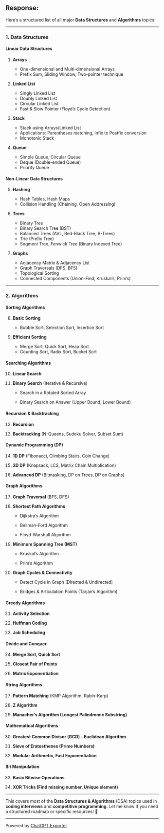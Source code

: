 ## Response:

Here’s a structured list of all major **Data Structures** and **Algorithms** topics:

---

### **1\. Data Structures**

#### **Linear Data Structures**

1.  **Arrays**

    - One-dimensional and Multi-dimensional Arrays
    - Prefix Sum, Sliding Window, Two-pointer technique

2.  **Linked List**

    - Singly Linked List
    - Doubly Linked List
    - Circular Linked List
    - Fast & Slow Pointer (Floyd’s Cycle Detection)

3.  **Stack**

    - Stack using Arrays/Linked List
    - Applications: Parentheses matching, Infix to Postfix conversion
    - Monotonic Stack

4.  **Queue**

    - Simple Queue, Circular Queue
    - Deque (Double-ended Queue)
    - Priority Queue

#### **Non-Linear Data Structures**

5.  **Hashing**

    - Hash Tables, Hash Maps
    - Collision Handling (Chaining, Open Addressing)

6.  **Trees**

    - Binary Tree
    - Binary Search Tree (BST)
    - Balanced Trees (AVL, Red-Black Tree, B-Trees)
    - Trie (Prefix Tree)
    - Segment Tree, Fenwick Tree (Binary Indexed Tree)

7.  **Graphs**

    - Adjacency Matrix & Adjacency List
    - Graph Traversals (DFS, BFS)
    - Topological Sorting
    - Connected Components (Union-Find, Kruskal’s, Prim’s)

---

### **2\. Algorithms**

#### **Sorting Algorithms**

8.  **Basic Sorting**

    - Bubble Sort, Selection Sort, Insertion Sort

9.  **Efficient Sorting**

    - Merge Sort, Quick Sort, Heap Sort
    - Counting Sort, Radix Sort, Bucket Sort

#### **Searching Algorithms**

10. **Linear Search**

11. **Binary Search** (Iterative & Recursive)


    *   Search in a Rotated Sorted Array

    *   Binary Search on Answer (Upper Bound, Lower Bound)


#### **Recursion & Backtracking**

12. **Recursion**

13. **Backtracking** (N-Queens, Sudoku Solver, Subset Sum)

#### **Dynamic Programming (DP)**

14. **1D DP** (Fibonacci, Climbing Stairs, Coin Change)

15. **2D DP** (Knapsack, LCS, Matrix Chain Multiplication)

16. **Advanced DP** (Bitmasking, DP on Trees, DP on Graphs)

#### **Graph Algorithms**

17. **Graph Traversal** (BFS, DFS)

18. **Shortest Path Algorithms**


    *   Dijkstra’s Algorithm

    *   Bellman-Ford Algorithm

    *   Floyd-Warshall Algorithm


19. **Minimum Spanning Tree (MST)**


    *   Kruskal’s Algorithm

    *   Prim’s Algorithm


20. **Graph Cycles & Connectivity**


    *   Detect Cycle in Graph (Directed & Undirected)

    *   Bridges & Articulation Points (Tarjan’s Algorithm)


#### **Greedy Algorithms**

21. **Activity Selection**

22. **Huffman Coding**

23. **Job Scheduling**

#### **Divide and Conquer**

24. **Merge Sort, Quick Sort**

25. **Closest Pair of Points**

26. **Matrix Exponentiation**

#### **String Algorithms**

27. **Pattern Matching** (KMP Algorithm, Rabin-Karp)

28. **Z Algorithm**

29. **Manacher’s Algorithm (Longest Palindromic Substring)**

#### **Mathematical Algorithms**

30. **Greatest Common Divisor (GCD) - Euclidean Algorithm**

31. **Sieve of Eratosthenes (Prime Numbers)**

32. **Modular Arithmetic, Fast Exponentiation**

#### **Bit Manipulation**

33. **Basic Bitwise Operations**

34. **XOR Tricks (Find missing number, Unique element)**

---

This covers most of the **Data Structures & Algorithms** (DSA) topics used in **coding interviews** and **competitive programming**. Let me know if you need a structured roadmap or specific resources! 🚀

---

Powered by [ChatGPT Exporter](https://www.chatgptexporter.com)
